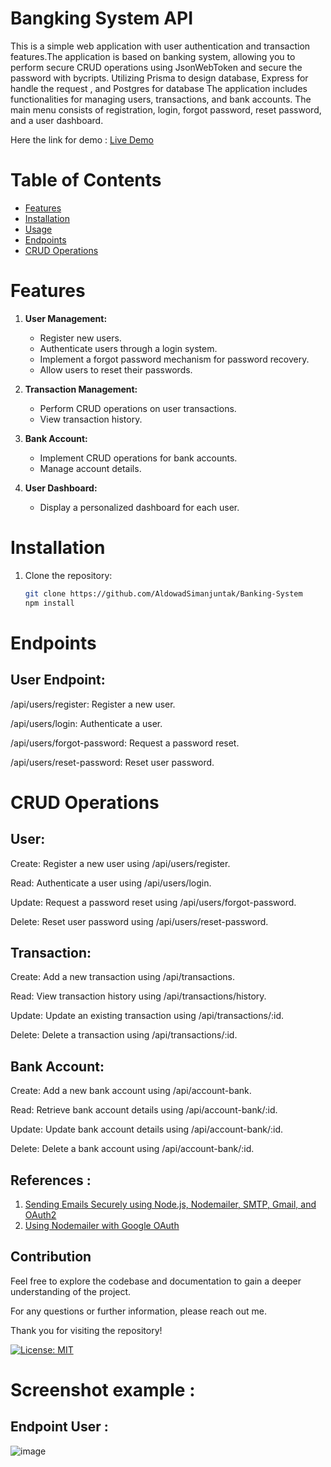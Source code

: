 # Bangking System API
This is a simple web application with user authentication and transaction features.The application is based on banking system, allowing you to perform secure CRUD operations using JsonWebToken and secure the password with bycripts. Utilizing Prisma to design database, Express for handle the request , and Postgres for database The application includes functionalities for managing users, transactions, and bank accounts. The main menu consists of registration, login, forgot password, reset password, and a user dashboard.

Here the link for demo : [Live Demo](https://dull-lime-elephant-cape.cyclic.app/)

# Table of Contents

- [Features](#features)
- [Installation](#installation)
- [Usage](#usage)
- [Endpoints](#endpoints)
- [CRUD Operations](#crud-operations)

# Features

1. **User Management:**
   - Register new users.
   - Authenticate users through a login system.
   - Implement a forgot password mechanism for password recovery.
   - Allow users to reset their passwords.

2. **Transaction Management:**
   - Perform CRUD operations on user transactions.
   - View transaction history.

3. **Bank Account:**
   - Implement CRUD operations for bank accounts.
   - Manage account details.

4. **User Dashboard:**
   - Display a personalized dashboard for each user.

# Installation

1. Clone the repository:

   ```bash
   git clone https://github.com/AldowadSimanjuntak/Banking-System
   npm install
# Endpoints
## User Endpoint:
/api/users/register: Register a new user.

/api/users/login: Authenticate a user.

/api/users/forgot-password: Request a password reset.

/api/users/reset-password: Reset user password.

# CRUD Operations

## User:

Create: Register a new user using /api/users/register.

Read: Authenticate a user using /api/users/login.

Update: Request a password reset using /api/users/forgot-password.

Delete: Reset user password using /api/users/reset-password.

## Transaction:

Create: Add a new transaction using /api/transactions.

Read: View transaction history using /api/transactions/history.

Update: Update an existing transaction using /api/transactions/:id.

Delete: Delete a transaction using /api/transactions/:id.

## Bank Account:

Create: Add a new bank account using /api/account-bank.

Read: Retrieve bank account details using /api/account-bank/:id.

Update: Update bank account details using /api/account-bank/:id.

Delete: Delete a bank account using /api/account-bank/:id.




## References :
1. [Sending Emails Securely using Node.js, Nodemailer, SMTP, Gmail, and OAuth2](https://dev.to/chandrapantachhetri/sending-emails-securely-using-node-js-nodemailer-smtp-gmail-and-oauth2-g3a)
2. [Using Nodemailer with Google OAuth](https://stackoverflow.com/questions/51342952/using-nodemailer-with-google-oauth)


## Contribution
Feel free to explore the codebase and documentation to gain a deeper understanding of the project.

For any questions or further information, please reach out me.

Thank you for visiting the repository!

[![License: MIT](https://img.shields.io/badge/License-MIT-yellow.svg)](https://opensource.org/licenses/MIT)

# Screenshot example :

## Endpoint User :
![image](https://github.com/AldowadSimanjuntak/Banking-System/assets/102914659/b1bc7007-f8de-476a-b57f-897eeeabf335)
